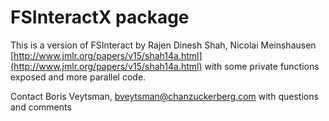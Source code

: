 # FSInteractX package #

This is a version of FSInteract by Rajen Dinesh Shah, Nicolai
Meinshausen
[http://www.jmlr.org/papers/v15/shah14a.html](http://www.jmlr.org/papers/v15/shah14a.html)
with some private functions exposed and more parallel code.

Contact Boris Veytsman, bveytsman@chanzuckerberg.com with questions
and comments
